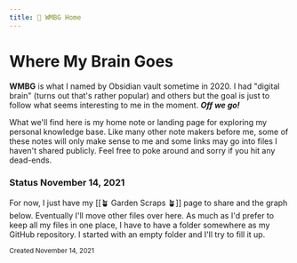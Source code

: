 ```yaml
---
title: 🏡 WMBG Home
---
```


# Where My Brain Goes

**WMBG** is what I named by Obsidian vault sometime in 2020. I had "digital brain" (turns out that's rather popular) and others but the goal is just to follow what seems interesting to me in the moment. ***Off we go!***

What we'll find here is my home note or landing page for exploring my personal knowledge base. Like many other note makers before me, some of these notes will only make sense to me and some links may go into files I haven't shared publicly. Feel free to poke around and sorry if you hit any dead-ends.

### Status November 14, 2021 
For now, I just have my [[🪴 Garden Scraps 🪴]] page to share and the graph below. Eventually I'll move other files over here. As much as I'd prefer to keep all my files in one place, I have to have a folder somewhere as my GitHub repository. I started with an empty folder and I'll try to fill it up.

<small>Created November 14, 2021</small>